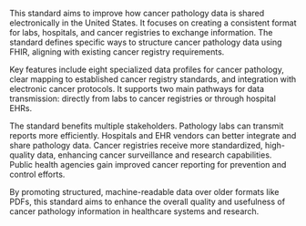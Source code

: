 This standard aims to improve how cancer pathology data is shared electronically in the United States. It focuses on creating a consistent format for labs, hospitals, and cancer registries to exchange information. The standard defines specific ways to structure cancer pathology data using FHIR, aligning with existing cancer registry requirements.

Key features include eight specialized data profiles for cancer pathology, clear mapping to established cancer registry standards, and integration with electronic cancer protocols. It supports two main pathways for data transmission: directly from labs to cancer registries or through hospital EHRs.

The standard benefits multiple stakeholders. Pathology labs can transmit reports more efficiently. Hospitals and EHR vendors can better integrate and share pathology data. Cancer registries receive more standardized, high-quality data, enhancing cancer surveillance and research capabilities. Public health agencies gain improved cancer reporting for prevention and control efforts.

By promoting structured, machine-readable data over older formats like PDFs, this standard aims to enhance the overall quality and usefulness of cancer pathology information in healthcare systems and research.